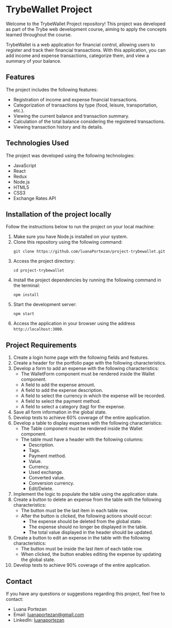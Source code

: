 # TrybeWallet Project

Welcome to the TrybeWallet Project repository! This project was developed as part of the Trybe web development course, aiming to apply the concepts learned throughout the course.

TrybeWallet is a web application for financial control, allowing users to register and track their financial transactions. With this application, you can add income and expense transactions, categorize them, and view a summary of your balance.

## Features

The project includes the following features:

- Registration of income and expense financial transactions.
- Categorization of transactions by type (food, leisure, transportation, etc.).
- Viewing the current balance and transaction summary.
- Calculation of the total balance considering the registered transactions.
- Viewing transaction history and its details.

## Technologies Used

The project was developed using the following technologies:

- JavaScript
- React
- Redux
- Node.js
- HTML5
- CSS3
- Exchange Rates API

## Installation of the project locally

Follow the instructions below to run the project on your local machine:

1. Make sure you have Node.js installed on your system.
2. Clone this repository using the following command:
   ```
   git clone https://github.com/luanaPortezan/project-trybewallet.git
   ```
3. Access the project directory:
   ```
   cd project-trybewallet
   ```
4. Install the project dependencies by running the following command in the terminal:
   ```
   npm install
   ```
5. Start the development server:
   ```
   npm start
   ```
6. Access the application in your browser using the address `http://localhost:3000`.

## Project Requirements

1. Create a login home page with the following fields and features.
2. Create a header for the portfolio page with the following characteristics.
3. Develop a form to add an expense with the following characteristics:
   - The WalletForm component must be rendered inside the Wallet component.
   - A field to add the expense amount.
   - A field to add the expense description.
   - A field to select the currency in which the expense will be recorded.
   - A field to select the payment method.
   - A field to select a category (tag) for the expense.
4. Save all form information in the global state.
5. Develop tests to achieve 60% coverage of the entire application.
6. Develop a table to display expenses with the following characteristics:
   - The Table component must be rendered inside the Wallet component.
   - The table must have a header with the following columns:
     - Description.
     - Tags.
     - Payment method.
     - Value.
     - Currency.
     - Used exchange.
     - Converted value.
     - Conversion currency.
     - Edit/Delete.
7. Implement the logic to populate the table using the application state.
8. Create a button to delete an expense from the table with the following characteristics:
   - The button must be the last item in each table row.
   - After the button is clicked, the following actions should occur:
     - The expense should be deleted from the global state.
     - The expense should no longer be displayed in the table.
     - The total value displayed in the header should be updated.
9. Create a button to edit an expense in the table with the following characteristics:
   - The button must be inside the last item of each table row.
   - When clicked, the button enables editing the expense by updating the global state.
10. Develop tests to achieve 90% coverage of the entire application.

## Contact

If you have any questions or suggestions regarding this project, feel free to contact:

- Luana Portezan
- Email: luanaportezan@gmail.com
- LinkedIn: [luanaportezan](https://www.linkedin.com/in/luanaportezan)

